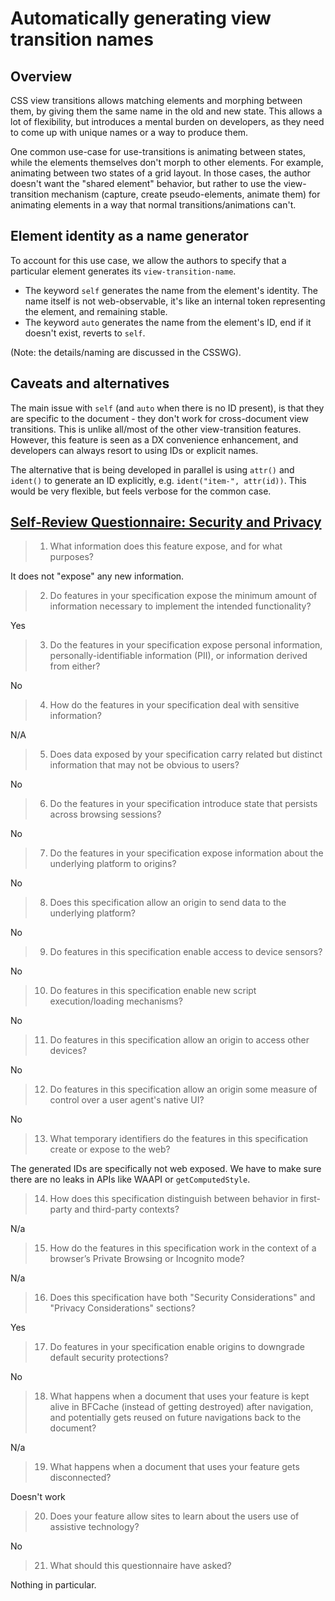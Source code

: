 # Automatically generating view transition names

## Overview

CSS view transitions allows matching elements and morphing between them, by giving them the same name in the old and new state.
This allows a lot of flexibility, but introduces a mental burden on developers, as they need to come up with unique names or a way to produce them.

One common use-case for use-transitions is animating between states, while the elements themselves don't morph to other elements. For example,
animating between two states of a grid layout. In those cases, the author doesn't want the "shared element" behavior, but rather to use the
view-transition mechanism (capture, create pseudo-elements, animate them) for animating elements in a way that normal transitions/animations can't.

## Element identity as a name generator

To account for this use case, we allow the authors to specify that a particular element generates its `view-transition-name`.
- The keyword `self` generates the name from the element's identity. The name itself is not web-observable, it's like an internal token representing the element, and remaining stable.
- The keyword `auto` generates the name from the element's ID, end if it doesn't exist, reverts to `self`.

(Note: the details/naming are discussed in the CSSWG).

## Caveats and alternatives
The main issue with `self` (and `auto` when there is no ID present), is that they are specific to the document - they don't work for cross-document view transitions.
This is unlike all/most of the other view-transition features. However, this feature is seen as a DX convenience enhancement, and developers can always resort to using IDs or explicit names.

The alternative that is being developed in parallel is using `attr()` and `ident()` to generate an ID explicitly, e.g. `ident("item-", attr(id))`. This would be very flexible, but feels verbose for the common case.

## [Self-Review Questionnaire: Security and Privacy](https://w3ctag.github.io/security-questionnaire/)

> 01.  What information does this feature expose,
>      and for what purposes?

It does not "expose" any new information.

> 02.  Do features in your specification expose the minimum amount of information
>      necessary to implement the intended functionality?

Yes

> 03.  Do the features in your specification expose personal information,
>      personally-identifiable information (PII), or information derived from
>      either?

No

> 04.  How do the features in your specification deal with sensitive information?

N/A

> 05.  Does data exposed by your specification carry related but distinct information that may not be obvious to users?

No

> 06.  Do the features in your specification introduce state
>      that persists across browsing sessions?

No

> 07.  Do the features in your specification expose information about the
>      underlying platform to origins?

No

> 08.  Does this specification allow an origin to send data to the underlying
>      platform?

No

> 09.  Do features in this specification enable access to device sensors?

No

> 10.  Do features in this specification enable new script execution/loading
>      mechanisms?

No

> 11.  Do features in this specification allow an origin to access other devices?

No

> 12.  Do features in this specification allow an origin some measure of control over
>      a user agent's native UI?

No

> 13.  What temporary identifiers do the features in this specification create or
>      expose to the web?

The generated IDs are specifically not web exposed. We have to make sure there are no leaks in APIs like WAAPI or `getComputedStyle`.

> 14.  How does this specification distinguish between behavior in first-party and
>      third-party contexts?

N/a

> 15.  How do the features in this specification work in the context of a browser’s
>      Private Browsing or Incognito mode?

N/a

> 16.  Does this specification have both "Security Considerations" and "Privacy
>      Considerations" sections?

Yes

> 17.  Do features in your specification enable origins to downgrade default
>      security protections?

No

> 18.  What happens when a document that uses your feature is kept alive in BFCache
>      (instead of getting destroyed) after navigation, and potentially gets reused
>      on future navigations back to the document?

N/a

> 19.  What happens when a document that uses your feature gets disconnected?

Doesn't work

> 20.  Does your feature allow sites to learn about the users use of assistive technology?

No

> 21.  What should this questionnaire have asked?

Nothing in particular.
